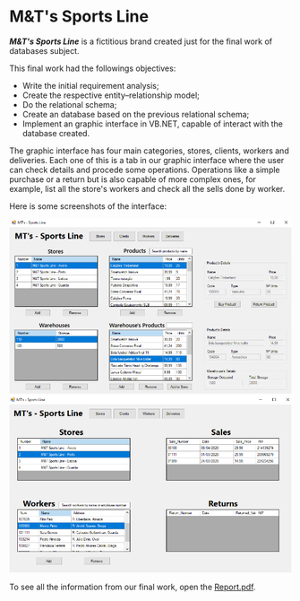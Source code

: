 # M&T's Sports Line

*__M&T's Sports Line__* is a fictitious brand created just for the final work of databases subject.

This final work had the followings objectives:

- Write the initial requirement analysis;
- Create the respective entity–relationship model;
- Do the relational schema;
- Create an database based on the previous relational schema;
- Implement an graphic interface in VB.NET, capable of interact with the database created. 

The graphic interface has four main categories, stores, clients, workers and deliveries. Each one of this is a tab in our graphic interface where the user 
can check details and procede some operations. Operations like a simple purchase or a return but is also capable of more complex ones, for example, list all
the store's workers and check all the sells done by worker.

Here is some screenshots of the interface:

<img src="Images\Screenshot_1.png" width="749" heigth="387">
<img src="Images\Screenshot_2.png" width="739" heigth="387">

To see all the information from our final work, open the [Report.pdf](https://github.com/tiagoadonis/MTsSportsLine/blob/master/Report.pdf).
